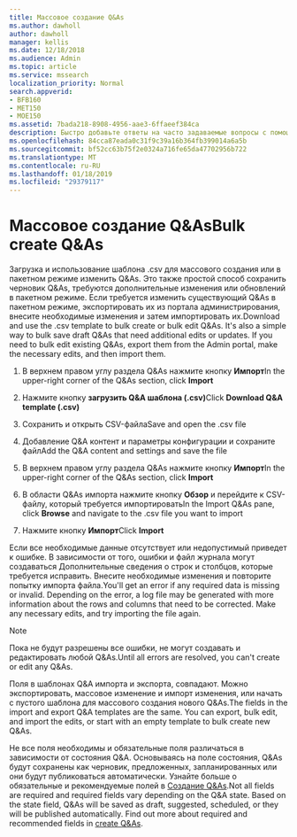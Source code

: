 ```yaml
---
title: Массовое создание Q&As
ms.author: dawholl
author: dawholl
manager: kellis
ms.date: 12/18/2018
ms.audience: Admin
ms.topic: article
ms.service: mssearch
localization_priority: Normal
search.appverid:
- BFB160
- MET150
- MOE150
ms.assetid: 7bada218-8908-4956-aae3-6ffaeef384ca
description: Быстро добавьте ответы на часто задаваемые вопросы с помощью средства импорта на портале Microsoft администрирования поиска
ms.openlocfilehash: 84cca87eada0c31f9c39a16b364fb399014a6a5b
ms.sourcegitcommit: bf52cc63b75f2e0324a716fe65da47702956b722
ms.translationtype: MT
ms.contentlocale: ru-RU
ms.lasthandoff: 01/18/2019
ms.locfileid: "29379117"
---
```

# <a name="bulk-create-qas"></a><span data-ttu-id="d7fa4-103">Массовое создание Q&As</span><span class="sxs-lookup"><span data-stu-id="d7fa4-103">Bulk create Q&As</span></span>

<span data-ttu-id="d7fa4-p101">Загрузка и использование шаблона .csv для массового создания или в пакетном режиме изменить Q&As. Это также простой способ сохранить черновик Q&As, требуются дополнительные изменения или обновлений в пакетном режиме. Если требуется изменить существующий Q&As в пакетном режиме, экспортировать их из портала администрирования, внесите необходимые изменения и затем импортировать их.</span><span class="sxs-lookup"><span data-stu-id="d7fa4-p101">Download and use the .csv template to bulk create or bulk edit Q&As. It's also a simple way to bulk save draft Q&As that need additional edits or updates. If you need to bulk edit existing Q&As, export them from the Admin portal, make the necessary edits, and then import them.</span></span>
  
1. <span data-ttu-id="d7fa4-107">В верхнем правом углу раздела Q&As нажмите кнопку **Импорт**</span><span class="sxs-lookup"><span data-stu-id="d7fa4-107">In the upper-right corner of the Q&As section, click **Import**</span></span>
    
2. <span data-ttu-id="d7fa4-108">Нажмите кнопку **загрузить Q&A шаблона (.csv)**</span><span class="sxs-lookup"><span data-stu-id="d7fa4-108">Click **Download Q&A template (.csv)**</span></span>
    
3. <span data-ttu-id="d7fa4-109">Сохранить и открыть CSV-файла</span><span class="sxs-lookup"><span data-stu-id="d7fa4-109">Save and open the .csv file</span></span>
    
4. <span data-ttu-id="d7fa4-110">Добавление Q&A контент и параметры конфигурации и сохраните файл</span><span class="sxs-lookup"><span data-stu-id="d7fa4-110">Add the Q&A content and settings and save the file</span></span>
    
5. <span data-ttu-id="d7fa4-111">В верхнем правом углу раздела Q&As нажмите кнопку **Импорт**</span><span class="sxs-lookup"><span data-stu-id="d7fa4-111">In the upper-right corner of the Q&As section, click **Import**</span></span>
    
6. <span data-ttu-id="d7fa4-112">В области Q&As импорта нажмите кнопку **Обзор** и перейдите к CSV-файлу, который требуется импортировать</span><span class="sxs-lookup"><span data-stu-id="d7fa4-112">In the Import Q&As pane, click **Browse** and navigate to the .csv file you want to import</span></span> 
    
7. <span data-ttu-id="d7fa4-113">Нажмите кнопку **Импорт**</span><span class="sxs-lookup"><span data-stu-id="d7fa4-113">Click **Import**</span></span>
    
<span data-ttu-id="d7fa4-p102">Если все необходимые данные отсутствует или недопустимый приведет к ошибке. В зависимости от того, ошибки и файл журнала могут создаваться Дополнительные сведения о строк и столбцов, которые требуется исправить. Внесите необходимые изменения и повторите попытку импорта файла.</span><span class="sxs-lookup"><span data-stu-id="d7fa4-p102">You'll get an error if any required data is missing or invalid. Depending on the error, a log file may be generated with more information about the rows and columns that need to be corrected. Make any necessary edits, and try importing the file again.</span></span>
  
> [!NOTE]
> <span data-ttu-id="d7fa4-117">Пока не будут разрешены все ошибки, не могут создавать и редактировать любой Q&As.</span><span class="sxs-lookup"><span data-stu-id="d7fa4-117">Until all errors are resolved, you can't create or edit any Q&As.</span></span> 
  
<span data-ttu-id="d7fa4-p103">Поля в шаблонах Q&A импорта и экспорта, совпадают. Можно экспортировать, массовое изменение и импорт изменения, или начать с пустого шаблона для массового создания нового Q&As.</span><span class="sxs-lookup"><span data-stu-id="d7fa4-p103">The fields in the import and export Q&A templates are the same. You can export, bulk edit, and import the edits, or start with an empty template to bulk create new Q&As.</span></span>
  
<span data-ttu-id="d7fa4-p104">Не все поля необходимы и обязательные поля различаться в зависимости от состояния Q&A. Основываясь на поле состояния, Q&As будут сохранены как черновик, предложенных, запланированных или они будут публиковаться автоматически. Узнайте больше о обязательные и рекомендуемые полей в [Создание Q&As](create-qas.md).</span><span class="sxs-lookup"><span data-stu-id="d7fa4-p104">Not all fields are required and required fields vary depending on the Q&A state. Based on the state field, Q&As will be saved as draft, suggested, scheduled, or they will be published automatically. Find out more about required and recommended fields in [create Q&As](create-qas.md).</span></span>

  

